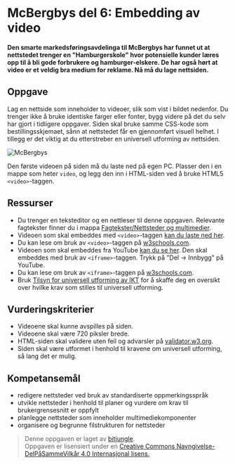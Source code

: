 McBergbys del 6: Embedding av video
===================================
**Den smarte markedsføringsavdelinga til McBergbys har funnet ut at nettstedet trenger en "Hamburgerskole" hvor potensielle kunder læres opp til å bli gode forbrukere og hamburger-elskere. De har også hørt at video er et veldig bra medium for reklame. Nå må du lage nettsiden.**

Oppgave
-------
Lag en nettside som inneholder to videoer, slik som vist i bildet nedenfor. Du trenger ikke å bruke identiske farger eller fonter, bygg videre på det du selv har gjort i tidligere oppgaver. Siden skal bruke samme CSS-kode som bestillingsskjemaet, sånn at nettstedet får en gjennomført visuell helhet. I tillegg er det viktig at du etterstreber en universell utforming av nettsiden.

![McBergbys](https://github.com/bitjungle/IT1/blob/master/Bilder/mcbergbys-6.jpg)

Den første videoen på siden må du laste ned på egen PC. Plasser den i en mappe som heter `video`, og legg den inn i HTML-siden ved å bruke HTML5 `<video>`-taggen. 

Ressurser
---------
* Du trenger en teksteditor og en nettleser til denne oppgaven. Relevante fagtekster finner du i mappa [Fagtekster/Nettsteder og multimedier](https://github.com/bitjungle/IT1/tree/master/Fagtekster/Nettsteder%20og%20multimedier).
* Videoen som skal embeddes med `<video>`-taggen [kan du laste ned her](https://github.com/fagstoff/IT1/tree/master/Video).
* Du kan lese om bruk av `<video>`-taggen på [w3schools.com](http://www.w3schools.com/tags/tag_video.asp).
* Videoen som skal embeddes fra YouTube [kan du se her](http://youtu.be/lz0IT4Uk2xQ?t=17s). Den skal embeddes med bruk av `<iframe>`-taggen. Trykk på "Del -> Innbygg" på YouTube. 
* Du kan lese om bruk av `<iframe>`-taggen på [w3schools.com](http://www.w3schools.com/html/html_youtube.asp).
* Bruk [Tilsyn for universell utforming av IKT](http://uu.difi.no/) for å skaffe deg en oversikt over hvilke krav som stilles til universell utforming.

Vurderingskriterier
-------------------
* Videoene skal kunne avspilles på siden.
* Videoene skal være 720 piksler brede.
* HTML-siden skal validere uten feil og advarsler på [validator.w3.org](https://validator.w3.org/).
* Siden skal være utformet i henhold til kravene om universell utforming, så lang det er mulig.

Kompetansemål
-------------
* redigere nettsteder ved bruk av standardiserte oppmerkingsspråk
* utvikle nettsteder i henhold til planer og vurdere om krav til brukergrensesnitt er oppfylt
* planlegge nettsteder som inneholder multimediekomponenter
* organisere og begrunne filstrukturen for nettsteder

>Denne oppgaven er laget av [bitjungle](https://github.com/bitjungle).  
>Oppgaven er lisensiert under en
>[Creative Commons Navngivelse-DelPåSammeVilkår 4.0 Internasjonal lisens.
](http://creativecommons.org/licenses/by-sa/4.0/)
